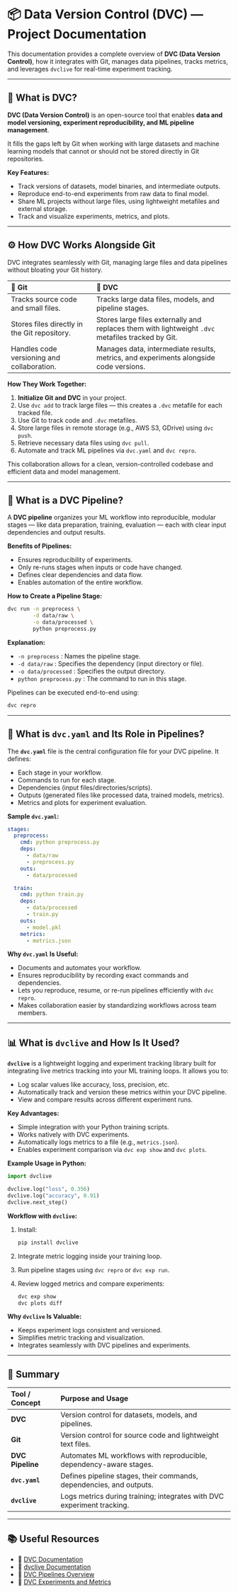 # 📦 Data Version Control (DVC) — Project Documentation

This documentation provides a complete overview of **DVC (Data Version Control)**, how it integrates with Git, manages data pipelines, tracks metrics, and leverages `dvclive` for real-time experiment tracking.

---

## 📌 What is DVC?

**DVC (Data Version Control)** is an open-source tool that enables **data and model versioning, experiment reproducibility, and ML pipeline management**.  

It fills the gaps left by Git when working with large datasets and machine learning models that cannot or should not be stored directly in Git repositories.

**Key Features:**
- Track versions of datasets, model binaries, and intermediate outputs.
- Reproduce end-to-end experiments from raw data to final model.
- Share ML projects without large files, using lightweight metafiles and external storage.
- Track and visualize experiments, metrics, and plots.

---

## ⚙️ How DVC Works Alongside Git

DVC integrates seamlessly with Git, managing large files and data pipelines without bloating your Git history.

| 📌 **Git**                       | 📌 **DVC**                          |
|:--------------------------------|:------------------------------------|
| Tracks source code and small files. | Tracks large data files, models, and pipeline stages. |
| Stores files directly in the Git repository. | Stores large files externally and replaces them with lightweight `.dvc` metafiles tracked by Git. |
| Handles code versioning and collaboration. | Manages data, intermediate results, metrics, and experiments alongside code versions. |

**How They Work Together:**
1. **Initialize Git and DVC** in your project.
2. Use `dvc add` to track large files — this creates a `.dvc` metafile for each tracked file.
3. Use Git to track code and `.dvc` metafiles.
4. Store large files in remote storage (e.g., AWS S3, GDrive) using `dvc push`.
5. Retrieve necessary data files using `dvc pull`.
6. Automate and track ML pipelines via `dvc.yaml` and `dvc repro`.

This collaboration allows for a clean, version-controlled codebase and efficient data and model management.

---

## 🔗 What is a DVC Pipeline?

A **DVC pipeline** organizes your ML workflow into reproducible, modular stages — like data preparation, training, evaluation — each with clear input dependencies and output results.

**Benefits of Pipelines:**
- Ensures reproducibility of experiments.
- Only re-runs stages when inputs or code have changed.
- Defines clear dependencies and data flow.
- Enables automation of the entire workflow.

**How to Create a Pipeline Stage:**

```bash
dvc run -n preprocess \
        -d data/raw \
        -o data/processed \
        python preprocess.py
```

**Explanation:**

* `-n preprocess` : Names the pipeline stage.
* `-d data/raw`   : Specifies the dependency (input directory or file).
* `-o data/processed` : Specifies the output directory.
* `python preprocess.py` : The command to run in this stage.

Pipelines can be executed end-to-end using:

```bash
dvc repro
```

---

## 📑 What is `dvc.yaml` and Its Role in Pipelines?

The **`dvc.yaml`** file is the central configuration file for your DVC pipeline.
It defines:

* Each stage in your workflow.
* Commands to run for each stage.
* Dependencies (input files/directories/scripts).
* Outputs (generated files like processed data, trained models, metrics).
* Metrics and plots for experiment evaluation.

**Sample `dvc.yaml`:**

```yaml
stages:
  preprocess:
    cmd: python preprocess.py
    deps:
      - data/raw
      - preprocess.py
    outs:
      - data/processed

  train:
    cmd: python train.py
    deps:
      - data/processed
      - train.py
    outs:
      - model.pkl
    metrics:
      - metrics.json
```

**Why `dvc.yaml` Is Useful:**

* Documents and automates your workflow.
* Ensures reproducibility by recording exact commands and dependencies.
* Lets you reproduce, resume, or re-run pipelines efficiently with `dvc repro`.
* Makes collaboration easier by standardizing workflows across team members.

---

## 📊 What is `dvclive` and How Is It Used?

**`dvclive`** is a lightweight logging and experiment tracking library built for integrating live metrics tracking into your ML training loops.
It allows you to:

* Log scalar values like accuracy, loss, precision, etc.
* Automatically track and version these metrics within your DVC pipeline.
* View and compare results across different experiment runs.

**Key Advantages:**

* Simple integration with your Python training scripts.
* Works natively with DVC experiments.
* Automatically logs metrics to a file (e.g., `metrics.json`).
* Enables experiment comparison via `dvc exp show` and `dvc plots`.

**Example Usage in Python:**

```python
import dvclive

dvclive.log("loss", 0.356)
dvclive.log("accuracy", 0.91)
dvclive.next_step()
```

**Workflow with `dvclive`:**

1. Install:

   ```bash
   pip install dvclive
   ```
2. Integrate metric logging inside your training loop.
3. Run pipeline stages using `dvc repro` or `dvc exp run`.
4. Review logged metrics and compare experiments:

   ```bash
   dvc exp show
   dvc plots diff
   ```

**Why `dvclive` Is Valuable:**

* Keeps experiment logs consistent and versioned.
* Simplifies metric tracking and visualization.
* Integrates seamlessly with DVC pipelines and experiments.

---

## 📌 Summary

| Tool / Concept   | Purpose and Usage                                                      |
| :--------------- | :--------------------------------------------------------------------- |
| **DVC**          | Version control for datasets, models, and pipelines.                   |
| **Git**          | Version control for source code and lightweight text files.            |
| **DVC Pipeline** | Automates ML workflows with reproducible, dependency-aware stages.     |
| **`dvc.yaml`**   | Defines pipeline stages, their commands, dependencies, and outputs.    |
| **`dvclive`**    | Logs metrics during training; integrates with DVC experiment tracking. |

---

## 📚 Useful Resources

* 📖 [DVC Documentation](https://dvc.org/doc)
* 📖 [dvclive Documentation](https://dvc.org/doc/dvclive)
* 📖 [DVC Pipelines Overview](https://dvc.org/doc/start/data-management/pipelines)
* 📖 [DVC Experiments and Metrics](https://dvc.org/doc/user-guide/experiment-management)

